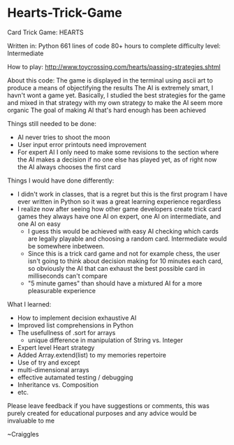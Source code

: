 Hearts-Trick-Game
=================

Card Trick Game: HEARTS

Written in: Python
661 lines of code
80+ hours to complete
difficulty level: Intermediate


How to play:
http://www.toycrossing.com/hearts/passing-strategies.shtml

About this code:
The game is displayed in the terminal using ascii art to produce a means of objectifying the results
The AI is extremely smart, I havn't wont a game yet.
Basically, I studied the best strategies for the game and mixed in that strategy with my own strategy to make the AI seem more organic
The goal of making AI that's hard enough has been achieved

Things still needed to be done:
* AI never tries to shoot the moon
* User input error printouts need improvement
* For expert AI I only need to make some revisions to the section where the AI makes a decision if no one else has played yet, as of right now the AI always chooses the first card

Things I would have done differently:
* I didn't work in classes, that is a regret but this is the first program I have ever written in Python so it was a great learning experience regardless
* I realize now after seeing how other game developers create trick card games they always have one AI on expert, one AI on intermediate, and one AI on easy
	- I guess this would be achieved with easy AI checking which cards are legally playable and choosing a random card. Intermediate would be somewhere inbetween.
	- Since this is a trick card game and not for example chess, the user isn't going to think about decision making for 10 minutes each card, so obviously the AI that can exhaust the best possible card in milliseconds can't compare
	- "5 minute games" than should have a mixtured AI for a more pleasurable experience

What I learned:
* How to implement decision exhaustive AI
* Improved list comprehensions in Python
* The usefullness of .sort for arrays
	- unique difference in manipulation of String vs. Integer
* Expert level Heart strategy
* Added Array.extend(list) to my memories repertoire
* Use of try and except
* multi-dimensional arrays
* effective autamated testing / debugging
* Inheritance vs. Composition
* etc.


Please leave feedback if you have suggestions or comments, this was purely created for educational purposes and any advice would be invaluable to me


~Craiggles
